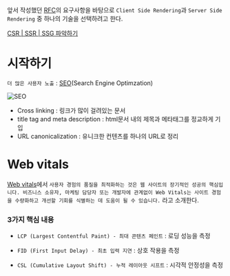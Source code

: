 앞서 작성했던 [RFC](https://github.com/SungSeokMin/front-end-practice-learning-from-scenarios/blob/master/2%EC%9E%A5%20-%20%EC%83%88%EB%A1%9C%EC%9A%B4%20%EC%B6%9C%EB%B0%9C/%ED%94%84%EB%A1%9C%EC%A0%9D%ED%8A%B8%20%EB%B6%84%EC%84%9D%20%EB%B0%8F%20%EA%B8%B0%ED%9A%8D.md)의 요구사항을 바탕으로 `Client Side Rendering`과 `Server Side Rendering` 중 하나의 기술을 선택하려고 한다.

[CSR | SSR | SSG 파악하기](https://velog.io/@jkl1545/CSR-SSR-SSG)

# 시작하기

`더 많은 사용자 노출` : [SEO](https://developer.mozilla.org/ko/docs/Glossary/SEO)(Search Engine Optimzation)

![SEO](https://user-images.githubusercontent.com/72539723/190345164-f5bf78cb-dce8-42a2-a699-45ace4465d87.png)

- Cross linking : 링크가 많이 걸려있는 문서
- title tag and meta description : html문서 내의 제목과 메타태그를 정교하게 기입
- URL canonicalization : 유니크한 컨텐츠를 하나의 URL로 정리

# Web vitals

[Web vitals](https://web.dev/vitals/)에서 `사용자 경험의 품질을 최적화하는 것은 웹 사이트의 장기적인 성공의 핵심입니다. 비즈니스 소유자, 마케팅 담당자 또는 개발자에 관계없이 Web Vitals는 사이트 경험을 수량화하고 개선할 기회를 식별하는 데 도움이 될 수 있습니다.` 라고 소개한다.

### 3가지 핵심 내용

- `LCP (Largest Contentful Paint) - 최대 콘텐츠 페인트` : 로딩 성능을 측정

- `FID (First Input Delay) - 최초 입력 지연` : 상호 작용을 측정

- `CSL (Cumulative Layout Shift) - 누적 레이아웃 시프트` : 시각적 안정성을 측정
